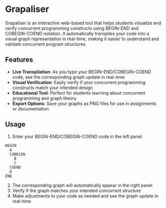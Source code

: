 # Grapaliser

Grapaliser is an interactive web-based tool that helps students visualize and verify concurrent programming constructs using BEGIN-END and COBEGIN-COEND notation. It automatically transpiles your code into a visual graph representation in real-time, making it easier to understand and validate concurrent program structures.

## Features

- **Live Transpilation**: As you type your BEGIN-END/COBEGIN-COEND code, see the corresponding graph update in real-time
- **Visual Verification**: Easily verify if your concurrent programming constructs match your intended design
- **Educational Tool**: Perfect for students learning about concurrent programming and graph theory
- **Export Options**: Save your graphs as PNG files for use in assignments or documentation

## Usage

1. Enter your BEGIN-END/COBEGIN-COEND code in the left panel:

```
BEGIN
  A
  COBEGIN
    B
    C
  COEND
  D
END
```

2. The corresponding graph will automatically appear in the right panel
3. Verify if the graph matches your intended concurrent structure
4. Make adjustments to your code as needed and see the graph update in real-time
